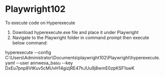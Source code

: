 # Playwright102
To execute code on Hyperexecute 
1. Download hyperexecute.exe file and place it under Playwright
2. Navigate to the Playwright folder in command prompt then execute below command:

hyperexecute --config C:\Users\Administrator\Documents\playwright102\Playwright\hyperexecute.yaml --user annwesa_basu --key DxEu7pnp8VtKuv5cMUvH14gizjRE47hJUu9j8wmE0zpKSF1swK
